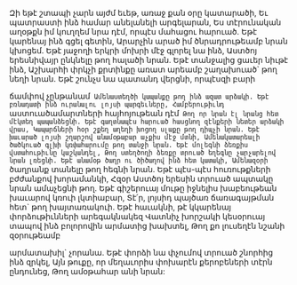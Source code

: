 
Զի եթէ շտապի չարն այժմ եւեթ, առաջ քան օրը
կատարածի,
Եւ պատրաստի ինձ համար անելանելի
արգելարան,
Ես տէրունական աղօթքն իմ կուղղեմ նրա դէմ,
որպէս մահացու հարուած.
Եթէ կարենայ ինձ գցել գետին,
Արարչին արած իմ ծնրադրութեամբ նրան
կխոցեմ.
Եթէ յաջողի երկրի մոխրի մէջ գլորել նա ինձ,
Աստծոյ երեսնիվայր ընկնելը թող հալածի նրան.
Եթէ տանջալից ցաւեր նիւթէ ինձ,
Աշխարհի փրկչի քրտինքը առատ արեամբ
շաղախուած` թող նեղի նրան.
Եթէ շունչս նա պատանդ վերցնի, որպէսզի բարի


ճամփով չընթանամ`
Ամենաստեղծի կապանքը թող ինձ ազատ
արձակի.
Եթէ բռնադատի ինձ ուրանալու լոյսի
պարգեւները,
Համբերութիւնդ` աստուածամարտների
հայհոյութեան դէմ`
Թող որ նրան էլ նրանց հետ մէկտեղ
պապանձեցնի.
Եթէ գաղտնապէս հարուած հասցնող զէնքերի
նետեր արձակի վրաս,
Կապարճների հօր շքեղ աղեղի խոցող սլաքը թող
դիպչի նրան.
Եթէ խաւարած լոյսի շղարշով անամօթաբար
աչքիս մէջ մտնի,
Ամենակատարեալի ծածկուած գլխի
կռփահարումը թող տանջի նրան.
Եթէ մոլեգնի ձեռքիս վստահութիւնը կաշկանդել,
Թող ստեղծողի ձեռքը տրուած եղեգնը չարչարելով
նրան լռեցնի.
Եթէ անամօթ ծաղր ու ծիծաղով ինձ հետ
կատակի,
Ամենազօրի` ծաղրանք տանելը թող հեգնի նրան.
Եթէ պէս-պէս հուռութքների բժժանքով
խորամանկի,
Հզօր Աստծոյ երեսին տրուած ապտակը նրան
ամաչեցնի թող.
Եթէ գիշերուայ մութը իջնելիս խաբեութեան
խաւարով կռուի լկտիաբար,
Տէ՛ր, լոյսիդ պայծառ ճառագայթման հետ` թող
խայտառակուի.
Եթէ հաւակնի, թէ կկարենայ փորձութիւնների
արեգակնակեզ
Վատնիչ խորշակի կեսօրուայ տապով ինձ
բոլորովին արմատից խախտել,
Թող քո լուսեղէն նշանի զօրութեամբ


արմատախիլ` չորանա.
Եթէ փորձի նա փչումով տրուած շնորհից ինձ
զրկել,
Այն թուքը, որ մեղաւորիս փոխարէն քերոբեների
տէրն ընդունեց,
Թող ամօթահար անի նրան:
